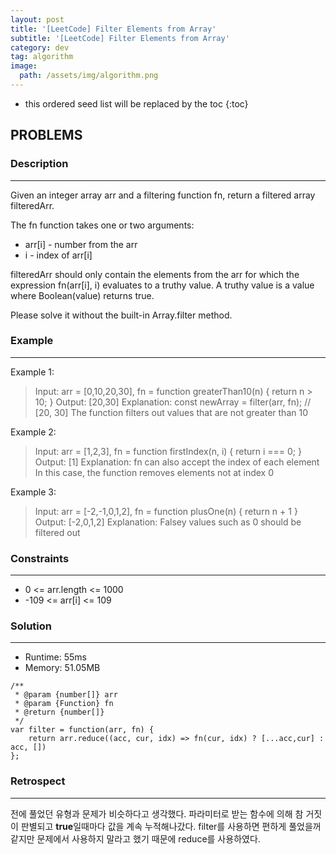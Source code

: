 ```yaml
---
layout: post
title: '[LeetCode] Filter Elements from Array'
subtitle: '[LeetCode] Filter Elements from Array'
category: dev
tag: algorithm
image:
  path: /assets/img/algorithm.png
---
```


<!-- prettier-ignore -->
* this ordered seed list will be replaced by the toc
{:toc}

## PROBLEMS

### **Description**

---

Given an integer array arr and a filtering function fn, return a filtered array filteredArr.

The fn function takes one or two arguments:

- arr[i] - number from the arr
- i - index of arr[i]

filteredArr should only contain the elements from the arr for which the expression fn(arr[i], i) evaluates to a truthy value. A truthy value is a value where Boolean(value) returns true.

Please solve it without the built-in Array.filter method.

### **Example**

---

Example 1:

> Input: arr = [0,10,20,30], fn = function greaterThan10(n) { return n > 10; }
> Output: [20,30]
> Explanation:
> const newArray = filter(arr, fn); // [20, 30]
> The function filters out values that are not greater than 10

Example 2:

> Input: arr = [1,2,3], fn = function firstIndex(n, i) { return i === 0; }
> Output: [1]
> Explanation:
> fn can also accept the index of each element
> In this case, the function removes elements not at index 0

Example 3:

> Input: arr = [-2,-1,0,1,2], fn = function plusOne(n) { return n + 1 }
> Output: [-2,0,1,2]
> Explanation:
> Falsey values such as 0 should be filtered out

### **Constraints**

---

- 0 <= arr.length <= 1000
- -109 <= arr[i] <= 109

### Solution

---

- Runtime: 55ms
- Memory: 51.05MB

```
/**
 * @param {number[]} arr
 * @param {Function} fn
 * @return {number[]}
 */
var filter = function(arr, fn) {
    return arr.reduce((acc, cur, idx) => fn(cur, idx) ? [...acc,cur] : acc, [])
};
```

### Retrospect

---

전에 풀었던 유형과 문제가 비슷하다고 생각했다. 파라미터로 받는 함수에 의해 참 거짓이 판별되고 **true**일때마다 값을 계속 누적해나갔다. filter를 사용하면 편하게 풀었을꺼 같지만 문제에서 사용하지 말라고 했기 때문에 reduce를 사용하였다.

